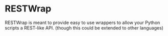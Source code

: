 # RESTWrap

RESTWrap is meant to provide easy to use wrappers to allow your Python scripts a REST-like API. (though this could be extended to other languages)
